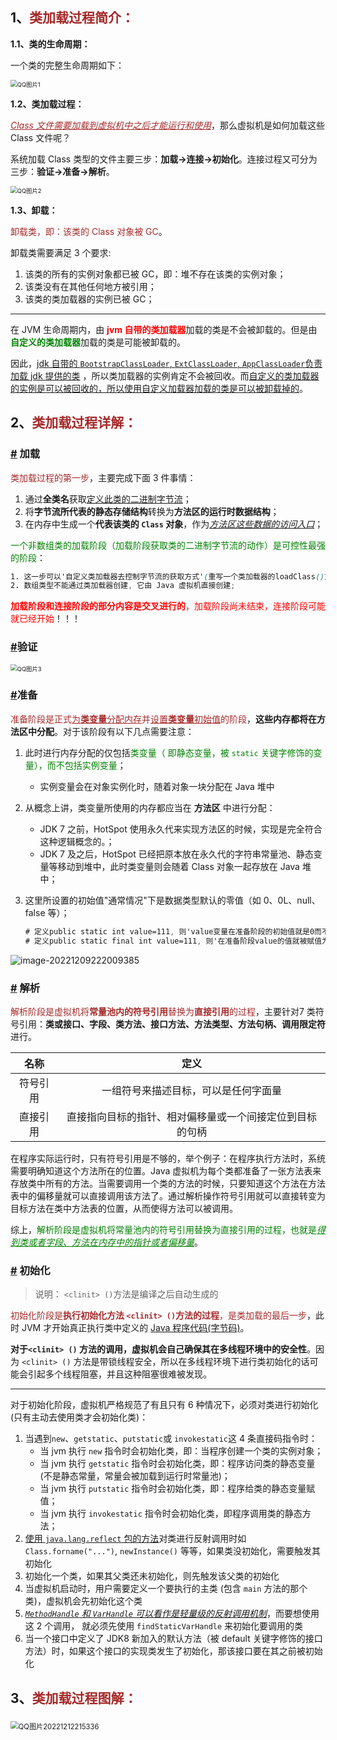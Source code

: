 ## 1、<span style="color:brown">类加载过程简介：</span>

**1.1、类的生命周期：**

一个类的完整生命周期如下：

<img src="https://raw.githubusercontent.com/root-bine/image/main/Typora-image/ClassLoading01.png" alt="QQ图片1" style="zoom: 67%;" />

**1.2、类加载过程：**

<span style="color:brown"><u>*Class 文件需要加载到虚拟机中之后才能运行和使用*</u></span>，那么虚拟机是如何加载这些 Class 文件呢？

系统加载 Class 类型的文件主要三步：**加载->连接->初始化**。连接过程又可分为三步：**验证->准备->解析**。

<img src="https://raw.githubusercontent.com/root-bine/image/main/Typora-image/ClassLoading02.png" alt="QQ图片2" style="zoom:67%;" />

**1.3、卸载：**

<span style="color:brown">卸载类，即：该类的 Class 对象被 GC</span>。

卸载类需要满足 3 个要求:

1. 该类的所有的实例对象都已被 GC，即：堆不存在该类的实例对象；
2. 该类没有在其他任何地方被引用；
3. 该类的类加载器的实例已被 GC；

---

在 JVM 生命周期内，由 <span style="color:red">**jvm 自带的类加载器**</span>加载的类是不会被卸载的。但是由 <span style="color:green">**自定义的类加载器**</span>加载的类是可能被卸载的。

因此，<u>jdk 自带的 `BootstrapClassLoader`, `ExtClassLoader`, `AppClassLoader`负责加载 jdk 提供的类</u> ，所以类加载器的实例肯定不会被回收。而<u>自定义的类加载器的实例是可以被回收的，所以使用自定义加载器加载的类是可以被卸载掉的</u>。



## 2、<span style="color:brown">类加载过程详解：</span>

### [#](#加载) 加载

<span style="color:brown">类加载过程的第一步</span>，主要完成下面 3 件事情：

1. 通过**全类名**获取<u>定义此类的二进制字节流</u>；
2. 将**字节流所代表的静态存储结构**转换为**方法区的运行时数据结构**；
3. 在内存中生成一个**代表该类的 `Class` 对象**，作为<u>*方法区这些数据的访问入口*</u>；

<span style="color:green">一个非数组类的加载阶段（加载阶段获取类的二进制字节流的动作）是可控性最强的阶段</span>：

```scss
1. 这一步可以'自定义类加载器去控制字节流的获取方式'(重写一个类加载器的loadClass()方法);
2. 数组类型不能通过类加载器创建, 它由 Java 虚拟机直接创建;
```

<span style="color:red">**加载阶段和连接阶段的部分内容是交叉进行的**，加载阶段尚未结束，连接阶段可能就已经开始</span>！！！

### [#](#验证)验证

<img src="https://raw.githubusercontent.com/root-bine/image/main/Typora-image/ClassLoading03.png" alt="QQ图片3" style="zoom:67%;" />

### [#](#准备)准备

<span style="color:brown">准备阶段是正式<u>为**类变量**分配内存</u>并<u>设置**类变量**初始值</u>的阶段</span>，**这些内存都将在方法区中分配**。对于该阶段有以下几点需要注意：

1. 此时进行内存分配的仅包括<span style="color:green">类变量（ 即静态变量，被 `static` 关键字修饰的变量），而不包括实例变量</span>；

   - 实例变量会在对象实例化时，随着对象一块分配在 Java 堆中

2. 从概念上讲，类变量所使用的内存都应当在 **方法区** 中进行分配：

   - JDK 7 之前，HotSpot 使用永久代来实现方法区的时候，实现是完全符合这种逻辑概念的。；
   - JDK 7 及之后，HotSpot 已经把原本放在永久代的字符串常量池、静态变量等移动到堆中，此时类变量则会随着 Class 对象一起存放在 Java 堆中；

3. 这里所设置的初始值"通常情况"下是数据类型默认的零值（如 0、0L、null、false 等）；

   ```scss
   # 定义public static int value=111, 则'value变量在准备阶段的初始值就是0而不是 111'(初始化阶段才会赋值)
   # 定义public static final int value=111, 则'在准备阶段value的值就被赋值为 111'
   ```

![image-20221209222009385](https://raw.githubusercontent.com/root-bine/image/main/Typora-image/ClassLoading04.png)

### [#](#解析) 解析

<span style="color:brown">解析阶段是虚拟机将**常量池内的符号引用**替换为**直接引用**的过程</span>，主要针对7 类符号引用：**类或接口、字段、类方法、接口方法、方法类型、方法句柄、调用限定符**进行。

|   名称   |                           定义                           |
| :------: | :------------------------------------------------------: |
| 符号引用 |           一组符号来描述目标，可以是任何字面量           |
| 直接引用 | 直接指向目标的指针、相对偏移量或一个间接定位到目标的句柄 |

在程序实际运行时，只有符号引用是不够的，举个例子：在程序执行方法时，系统需要明确知道这个方法所在的位置。Java 虚拟机为每个类都准备了一张方法表来存放类中所有的方法。当需要调用一个类的方法的时候，只要知道这个方法在方法表中的偏移量就可以直接调用该方法了。通过解析操作符号引用就可以直接转变为目标方法在类中方法表的位置，从而使得方法可以被调用。

综上，<span style="color:green">解析阶段是虚拟机将常量池内的符号引用替换为直接引用的过程，也就是<u>*得到类或者字段、方法在内存中的指针或者偏移量*</u></span>。

### [#](#初始化) 初始化

> 说明： `<clinit> ()`方法是编译之后自动生成的

<span style="color:brown">初始化阶段是**执行初始化方法 `<clinit> ()`方法的过程**，是类加载的最后一步</span>，此时 JVM 才开始真正执行类中定义的 <u>Java 程序代码(字节码)</u>。

**对于`<clinit> ()` 方法的调用，虚拟机会自己确保其在多线程环境中的安全性**。因为 `<clinit> ()` 方法是带锁线程安全，所以在多线程环境下进行类初始化的话可能会引起多个线程阻塞，并且这种阻塞很难被发现。

---

对于初始化阶段，虚拟机严格规范了有且只有 6 种情况下，必须对类进行初始化(只有主动去使用类才会初始化类)：

1. 当遇到`new`、`getstatic`、`putstatic`或 `invokestatic`这 4 条直接码指令时：
   - 当 jvm 执行 `new` 指令时会初始化类，即：当程序创建一个类的实例对象；
   - 当 jvm 执行 `getstatic` 指令时会初始化类，即：程序访问类的静态变量(不是静态常量，常量会被加载到运行时常量池)；
   - 当 jvm 执行 `putstatic` 指令时会初始化类，即：程序给类的静态变量赋值；
   - 当 jvm 执行 `invokestatic` 指令时会初始化类，即程序调用类的静态方法；
2. <u>使用 `java.lang.reflect` 包的方法</u>对类进行反射调用时如 `Class.forname("...")`, `newInstance()` 等等，如果类没初始化，需要触发其初始化
3. 初始化一个类，如果其父类还未初始化，则先触发该父类的初始化
4. 当虚拟机启动时，用户需要定义一个要执行的主类 (包含 `main` 方法的那个类)，虚拟机会先初始化这个类
5. <u>*`MethodHandle` 和 `VarHandle` 可以看作是轻量级的反射调用机制*</u>，而要想使用这 2 个调用， 就必须先使用 `findStaticVarHandle` 来初始化要调用的类
6. 当一个接口中定义了 JDK8 新加入的默认方法（被 default 关键字修饰的接口方法）时，如果这个接口的实现类发生了初始化，那该接口要在其之前被初始化



## 3、<span style="color:brown">类加载过程图解：</span>

### <!--图中红色部分, 可以是我们自定义实现的类加载器来进行加载-->

<img src="https://raw.githubusercontent.com/root-bine/image/main/Typora-image/ClassLoading05.png" alt="QQ图片20221212215336" style="zoom:80%;" />

